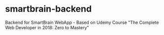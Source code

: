 # smartbrain-backend
Backend for SmartBrain WebApp - Based on Udemy Course "The Complete Web Developer in 2018: Zero to Mastery"
